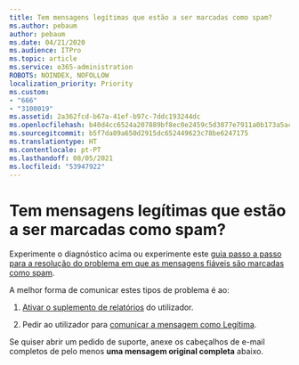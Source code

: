 ```yaml
---
title: Tem mensagens legítimas que estão a ser marcadas como spam?
ms.author: pebaum
author: pebaum
ms.date: 04/21/2020
ms.audience: ITPro
ms.topic: article
ms.service: o365-administration
ROBOTS: NOINDEX, NOFOLLOW
localization_priority: Priority
ms.custom:
- "666"
- "3100019"
ms.assetid: 2a362fcd-b67a-41ef-b97c-7ddc193244dc
ms.openlocfilehash: b40d4cc6524a207889bf8ec0e2459c5d3077e7911a0b173a5ac87bb330d5d2cb
ms.sourcegitcommit: b5f7da89a650d2915dc652449623c78be6247175
ms.translationtype: HT
ms.contentlocale: pt-PT
ms.lasthandoff: 08/05/2021
ms.locfileid: "53947922"
---
```

# <a name="do-you-have-legitimate-messages-being-marked-as-spam"></a>Tem mensagens legítimas que estão a ser marcadas como spam?

Experimente o diagnóstico acima ou experimente este [guia passo a passo para a resolução do problema em que as mensagens fiáveis são marcadas como spam](https://docs.microsoft.com/microsoft-365/security/office-365-security/anti-spam-protection).
  
A melhor forma de comunicar estes tipos de problema é ao:

1. [Ativar o suplemento de relatórios](https://docs.microsoft.com/microsoft-365/security/office-365-security/enable-the-report-message-add-in) do utilizador.

2. Pedir ao utilizador para [comunicar a mensagem como Legítima](https://support.office.com/article/use-the-report-message-add-in-b5caa9f1-cdf3-4443-af8c-ff724ea719d2).

Se quiser abrir um pedido de suporte, anexe os cabeçalhos de e-mail completos de pelo menos **uma mensagem original completa** abaixo.
  